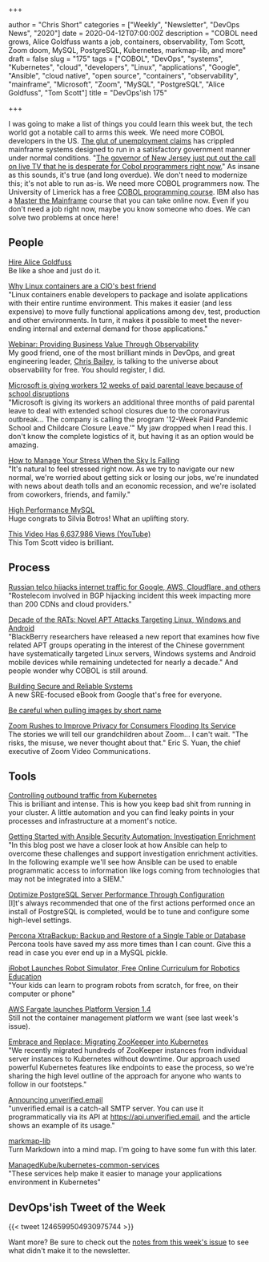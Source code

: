 +++

author = "Chris Short"
categories = ["Weekly", "Newsletter", "DevOps News", "2020"]
date = 2020-04-12T07:00:00Z
description = "COBOL need grows, Alice Goldfuss wants a job, containers, observability, Tom Scott, Zoom doom, MySQL, PostgreSQL, Kubernetes, markmap-lib, and more"
draft = false
slug = "175"
tags = ["COBOL", "DevOps", "systems", "Kubernetes", "cloud", "developers", "Linux", "applications", "Google", "Ansible", "cloud native", "open source", "containers", "observability", "mainframe", "Microsoft", "Zoom", "MySQL", "PostgreSQL", "Alice Goldfuss", "Tom Scott"]
title = "DevOps'ish 175"

+++

I was going to make a list of things you could learn this week but, the tech world got a notable call to arms this week. We need more COBOL developers in the US. [The glut of unemployment claims](https://thenewstack.io/u-s-unemployment-surge-highlights-dire-need-for-cobol-skills/) has crippled mainframe systems designed to run in a satisfactory government manner under normal conditions. "[The governor of New Jersey just put out the call on live TV that he is desperate for Cobol programmers right now.](https://twitter.com/manicode/status/1246497036389793792)" As insane as this sounds, it's true (and long overdue). We don't need to modernize this; it's not able to run as-is. We need more COBOL programmers now. The University of Limerick has a free [COBOL programming course](http://www.csis.ul.ie/cobol/course/Default.htm). IBM also has a [Master the Mainframe](https://www.ibm.com/it-infrastructure/z/education/master-the-mainframe) course that you can take online now. Even if you don't need a job right now, maybe you know someone who does. We can solve two problems at once here!

## People

[Hire Alice Goldfuss](https://blog.alicegoldfuss.com/hire-me/)  
Be like a shoe and just do it.

[Why Linux containers are a CIO's best friend](https://www.ciodive.com/news/linux-containers-kubernetes/575506/)  
"Linux containers enable developers to package and isolate applications with their entire runtime environment. This makes it easier (and less expensive) to move fully functional applications among dev, test, production and other environments. In turn, it makes it possible to meet the never-ending internal and external demand for those applications."

[Webinar: Providing Business Value Through Observability](https://terazo.com/providing-business-value-with-observability/)  
My good friend, one of the most brilliant minds in DevOps, and great engineering leader, [Chris Bailey](https://twitter.com/seebails), is talking to the universe about observability for free. You should register, I did.

[Microsoft is giving workers 12 weeks of paid parental leave because of school disruptions](https://www.cnn.com/2020/04/09/tech/microsoft-12-weeks-parental-leave/index.html)  
"Microsoft is giving its workers an additional three months of paid parental leave to deal with extended school closures due to the coronavirus outbreak... The company is calling the program '12-Week Paid Pandemic School and Childcare Closure Leave.'" My jaw dropped when I read this. I don't know the complete logistics of it, but having it as an option would be amazing.

[How to Manage Your Stress When the Sky Is Falling](https://hbr.org/2020/04/how-to-manage-your-stress-when-the-sky-is-falling)  
"It's natural to feel stressed right now. As we try to navigate our new normal, we're worried about getting sick or losing our jobs, we're inundated with news about death tolls and an economic recession, and we're isolated from coworkers, friends, and family."

[High Performance MySQL](https://blog.dbsmasher.com/2020/04/08/high-performance-mysql.html)  
Huge congrats to Silvia Botros! What an uplifting story.

[This Video Has 6,637,986 Views (YouTube)](https://www.youtube.com/watch?v=BxV14h0kFs0)  
This Tom Scott video is brilliant.

## Process

[Russian telco hijacks internet traffic for Google, AWS, Cloudflare, and others](https://www.zdnet.com/article/russian-telco-hijacks-internet-traffic-for-google-aws-cloudflare-and-others/)  
"Rostelecom involved in BGP hijacking incident this week impacting more than 200 CDNs and cloud providers."

[Decade of the RATs: Novel APT Attacks Targeting Linux, Windows and Android](https://blogs.blackberry.com/en/2020/04/decade-of-the-rats)  
"BlackBerry researchers have released a new report that examines how five related APT groups operating in the interest of the Chinese government have systematically targeted Linux servers, Windows systems and Android mobile devices while remaining undetected for nearly a decade." And people wonder why COBOL is still around.

[Building Secure and Reliable Systems](https://landing.google.com/sre/books/)  
A new SRE-focused eBook from Google that's free for everyone.

[Be careful when pulling images by short name](https://www.redhat.com/en/blog/be-careful-when-pulling-images-short-name)

[Zoom Rushes to Improve Privacy for Consumers Flooding Its Service](https://www.nytimes.com/2020/04/08/business/zoom-video-privacy-security-coronavirus.html)  
The stories we will tell our grandchildren about Zoom... I can't wait. "The risks, the misuse, we never thought about that." Eric S. Yuan, the chief executive of Zoom Video Communications.

## Tools

[Controlling outbound traffic from Kubernetes](https://monzo.com/blog/controlling-outbound-traffic-from-kubernetes)  
This is brilliant and intense. This is how you keep bad shit from running in your cluster. A little automation and you can find leaky points in your processes and infrastructure at a moment's notice.

[Getting Started with Ansible Security Automation: Investigation Enrichment](https://liquidat.wordpress.com/2020/04/09/getting-started-with-ansible-security-automation-investigation-enrichment/)  
"In this blog post we have a closer look at how Ansible can help to overcome these challenges and support investigation enrichment activities. In the following example we'll see how Ansible can be used to enable programmatic access to information like logs coming from technologies that may not be integrated into a SIEM."

[Optimize PostgreSQL Server Performance Through Configuration](https://info.crunchydata.com/blog/optimize-postgresql-server-performance)  
[I]t's always recommended that one of the first actions performed once an install of PostgreSQL is completed, would be to tune and configure some high-level settings.

[Percona XtraBackup: Backup and Restore of a Single Table or Database](https://www.percona.com/blog/2020/04/10/percona-xtrabackup-backup-and-restore-of-a-single-table-or-database/)  
Percona tools have saved my ass more times than I can count. Give this a read in case you ever end up in a MySQL pickle.

[iRobot Launches Robot Simulator, Free Online Curriculum for Robotics Education](https://spectrum.ieee.org/automaton/robotics/home-robots/irobot-launches-robot-simulator-free-online-curriculum-for-robotics-education)  
"Your kids can learn to program robots from scratch, for free, on their computer or phone"

[AWS Fargate launches Platform Version 1.4](https://aws.amazon.com/about-aws/whats-new/2020/04/aws-fargate-launches-platform-version-14/)  
Still not the container management platform we want (see last week's issue).

[Embrace and Replace: Migrating ZooKeeper into Kubernetes](https://product.hubspot.com/blog/zookeeper-to-kubernetes-migration)  
"We recently migrated hundreds of ZooKeeper instances from individual server instances to Kubernetes without downtime. Our approach used powerful Kubernetes features like endpoints to ease the process, so we're sharing the high level outline of the approach for anyone who wants to follow in our footsteps."

[Announcing unverified.email](https://kerestey.net/writing/2020-04-05-announcing-unverified-dot-email.html)  
"unverified.email is a catch-all SMTP server. You can use it programmatically via its API at https://api.unverified.email, and the article shows an example of its usage."

[markmap-lib](https://markmap.js.org/)  
Turn Markdown into a mind map. I'm going to have some fun with this later.

[ManagedKube/kubernetes-common-services](https://github.com/ManagedKube/kubernetes-common-services)  
"These services help make it easier to manage your applications environment in Kubernetes"

## DevOps'ish Tweet of the Week

{{< tweet 1246599504930975744 >}}

Want more? Be sure to check out the [notes from this week's issue](https://devopsish.com/175/notes/) to see what didn't make it to the newsletter.
